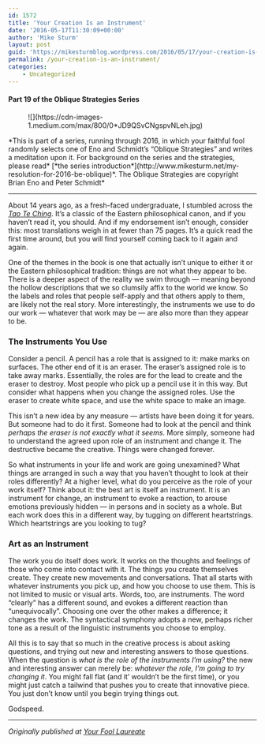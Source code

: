 ```yaml
---
id: 1572
title: 'Your Creation Is an Instrument'
date: '2016-05-17T11:30:09+00:00'
author: 'Mike Sturm'
layout: post
guid: 'https://mikesturmblog.wordpress.com/2016/05/17/your-creation-is-an-instrument/'
permalink: /your-creation-is-an-instrument/
categories:
    - Uncategorized
---
```


#### Part 19 of the Oblique Strategies Series

<figure>![](https://cdn-images-1.medium.com/max/800/0*JD9QSvCNgspvNLeh.jpg)</figure>*This is part of a series, running through 2016, in which your faithful fool randomly selects one of Eno and Schmidt’s “Oblique Strategies” and writes a meditation upon it. For background on the series and the strategies, please read* [*the series introduction*](http://www.mikesturm.net/my-resolution-for-2016-be-oblique)*. The Oblique Strategies are copyright Brian Eno and Peter Schmidt*

---

About 14 years ago, as a fresh-faced undergraduate, I stumbled across the [*Tao Te Ching*](http://www.amazon.com/Tao-Ching-Penguin-Great-Ideas/dp/0141399309). It’s a classic of the Eastern philosophical canon, and if you haven’t read it, you should. And if my endorsement isn’t enough, consider this: most translations weigh in at fewer than 75 pages. It’s a quick read the first time around, but you will find yourself coming back to it again and again.

One of the themes in the book is one that actually isn’t unique to either it or the Eastern philosophical tradition: things are not what they appear to be. There is a deeper aspect of the reality we swim through — meaning beyond the hollow descriptions that we so clumsily affix to the world we know. So the labels and roles that people self-apply and that others apply to them, are likely not the real story. More interestingly, the instruments we use to do our work — whatever that work may be — are also more than they appear to be.

### The Instruments You Use

Consider a pencil. A pencil has a role that is assigned to it: make marks on surfaces. The other end of it is an eraser. The eraser’s assigned role is to take away marks. Essentially, the roles are for the lead to create and the eraser to destroy. Most people who pick up a pencil use it in this way. But consider what happens when you change the assigned roles. Use the eraser to create white space, and use the white space to make an image.

This isn’t a new idea by any measure — artists have been doing it for years. But someone had to do it first. Someone had to look at the pencil and think *perhaps the eraser is not exactly what it seems*. More simply, someone had to understand the agreed upon role of an instrument and change it. The destructive became the creative. Things were changed forever.

So what instruments in your life and work are going unexamined? What things are arranged in such a way that you haven’t thought to look at their roles differently? At a higher level, what do you perceive as the role of your work itself? Think about it: the best art is itself an instrument. It is an instrument for change, an instrument to evoke a reaction, to arouse emotions previously hidden — in persons and in society as a whole. But each work does this in a different way, by tugging on different heartstrings. Which heartstrings are you looking to tug?

### Art as an Instrument

The work you do itself does work. It works on the thoughts and feelings of those who come into contact with it. The things you create themselves create. They create new movements and conversations. That all starts with whatever instruments you pick up, and how you choose to use them. This is not limited to music or visual arts. Words, too, are instruments. The word “clearly” has a different sound, and evokes a different reaction than “unequivocally”. Choosing one over the other makes a difference; it changes the work. The syntactical symphony adopts a new, perhaps richer tone as a result of the linguistic instruments you choose to employ.

All this is to say that so much in the creative process is about asking questions, and trying out new and interesting answers to those questions. When the question is *what is the role of the instruments I’m using?* the new and interesting answer can merely be: *whatever the role, I’m going to try changing it*. You might fall flat (and it’ wouldn’t be the first time), or you might just catch a tailwind that pushes you to create that innovative piece. You just don’t know until you begin trying things out.

Godspeed.

---

*Originally published at* [*Your Fool Laureate*](http://www.mikesturm.net/oblique-week-by-week-week-19)